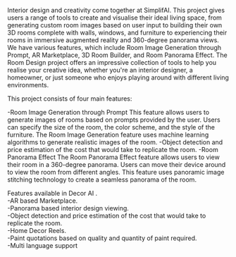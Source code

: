 Interior design and creativity come together at SimplifAI. This project gives users a range of tools to create and visualise their ideal living space, from generating custom room images based on user input to building their own 3D rooms complete with walls, windows, and furniture to experiencing their rooms in immersive augmented reality and 360-degree panorama views. We have various features, which include Room Image Generation through Prompt, AR Marketplace, 3D Room Builder, and Room Panorama Effect. The Room Design project offers an impressive collection of tools to help you realise your creative idea, whether you're an interior designer, a homeowner, or just someone who enjoys playing around with different living environments.


This project consists of four main features:

-Room Image Generation through Prompt
 This feature allows users to generate images of rooms based on prompts provided by the user. Users can specify the size of the room, the 
 color scheme, and the style of the furniture. The Room Image Generation feature uses machine learning algorithms to generate realistic images of the room.
-Object detection and price estimation of the cost that would take to replicate the room. 
-Room Panorama Effect
 The Room Panorama Effect feature allows users to view their room in a 360-degree panorama. Users can move their device around to view the 
 room from different angles. This feature uses panoramic image stitching technology to create a seamless panorama of the room.

Features available in Decor AI .
<br /> -AR based Marketplace.
<br /> -Panorama based interior design viewing.
<br /> -Object detection and price estimation of the cost that would take to replicate the room. 
<br /> -Home Decor Reels.
<br /> -Paint quotations based on quality and quantity of paint required.
<br /> -Multi language support
